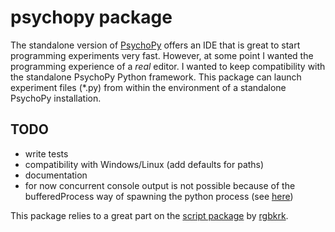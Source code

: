 # psychopy package

The standalone version of [PsychoPy](http://www.psychopy.org/) offers an IDE that is great to start programming experiments very fast. However, at some point I wanted the programming experience of a *real* editor. I wanted to keep compatibility with the standalone PsychoPy Python framework. This package can launch experiment files (\*.py) from within the environment of a standalone PsychoPy installation.

## TODO
- write tests
- compatibility with Windows/Linux (add defaults for paths)
- documentation
- for now concurrent console output is not possible because of the bufferedProcess way of spawning the python process (see [here](https://github.com/rgbkrk/atom-script/issues/497))

This package relies to a great part on the [script package](https://atom.io/packages/script) by [rgbkrk](https://atom.io/users/rgbkrk).
